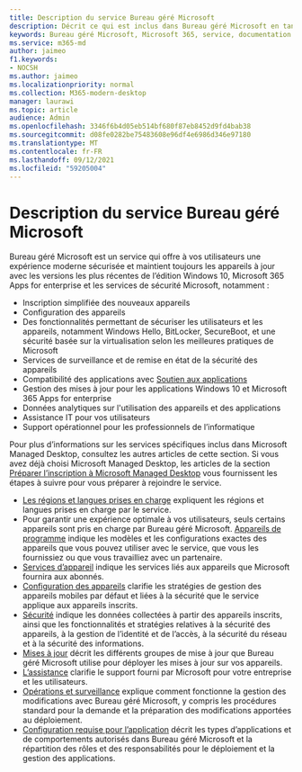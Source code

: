```yaml
---
title: Description du service Bureau géré Microsoft
description: Décrit ce qui est inclus dans Bureau géré Microsoft en tant que service
keywords: Bureau géré Microsoft, Microsoft 365, service, documentation
ms.service: m365-md
author: jaimeo
f1.keywords:
- NOCSH
ms.author: jaimeo
ms.localizationpriority: normal
ms.collection: M365-modern-desktop
manager: laurawi
ms.topic: article
audience: Admin
ms.openlocfilehash: 3346f6b4d05eb514bf680f87eb8452d9fd4bab38
ms.sourcegitcommit: d08fe0282be75483608e96df4e6986d346e97180
ms.translationtype: MT
ms.contentlocale: fr-FR
ms.lasthandoff: 09/12/2021
ms.locfileid: "59205004"
---
```

# <a name="microsoft-managed-desktop-service-description"></a>Description du service Bureau géré Microsoft

Bureau géré Microsoft est un service qui offre à vos utilisateurs une expérience moderne sécurisée et maintient toujours les appareils à jour avec les versions les plus récentes de l’édition Windows 10, Microsoft 365 Apps for enterprise et les services de sécurité Microsoft, notamment :

- Inscription simplifiée des nouveaux appareils
- Configuration des appareils
- Des fonctionnalités permettant de sécuriser les utilisateurs et les appareils, notamment Windows Hello, BitLocker, SecureBoot, et une sécurité basée sur la virtualisation selon les meilleures pratiques de Microsoft
- Services de surveillance et de remise en état de la sécurité des appareils
- Compatibilité des applications avec [Soutien aux applications](/fasttrack/products-and-capabilities#app-assure)
- Gestion des mises à jour pour les applications Windows 10 et Microsoft 365 Apps for enterprise
- Données analytiques sur l'utilisation des appareils et des applications
- Assistance IT pour vos utilisateurs
- Support opérationnel pour les professionnels de l’informatique

Pour plus d’informations sur les services spécifiques inclus dans Microsoft Managed Desktop, consultez les autres articles de cette section. Si vous avez déjà choisi Microsoft Managed Desktop, les articles de la section [Préparer l’inscription à Microsoft Managed Desktop](../get-ready/index.md) vous fournissent les étapes à suivre pour vous préparer à rejoindre le service.

- [Les régions et langues prises en charge](regions-languages.md) expliquent les régions et langues prises en charge par le service.
- Pour garantir une expérience optimale à vos utilisateurs, seuls certains appareils sont pris en charge par Bureau géré Microsoft. [Appareils de programme](device-list.md) indique les modèles et les configurations exactes des appareils que vous pouvez utiliser avec le service, que vous les fournissiez ou que vous travailliez avec un partenaire.
- [Services d’appareil](device-services.md) indique les services liés aux appareils que Microsoft fournira aux abonnés.
- [Configuration des appareils](device-policies.md) clarifie les stratégies de gestion des appareils mobiles par défaut et liées à la sécurité que le service applique aux appareils inscrits.
- [Sécurité](security.md) indique les données collectées à partir des appareils inscrits, ainsi que les fonctionnalités et stratégies relatives à la sécurité des appareils, à la gestion de l’identité et de l’accès, à la sécurité du réseau et à la sécurité des informations.
- [Mises à jour](updates.md) décrit les différents groupes de mise à jour que Bureau géré Microsoft utilise pour déployer les mises à jour sur vos appareils.
- [L’assistance](support.md) clarifie le support fourni par Microsoft pour votre entreprise et les utilisateurs.
- [Opérations et surveillance](operations-and-monitoring.md) explique comment fonctionne la gestion des modifications avec Bureau géré Microsoft, y compris les procédures standard pour la demande et la préparation des modifications apportées au déploiement.
- [Configuration requise pour l’application](mmd-app-requirements.md) décrit les types d’applications et de comportements autorisés dans Bureau géré Microsoft et la répartition des rôles et des responsabilités pour le déploiement et la gestion des applications.
